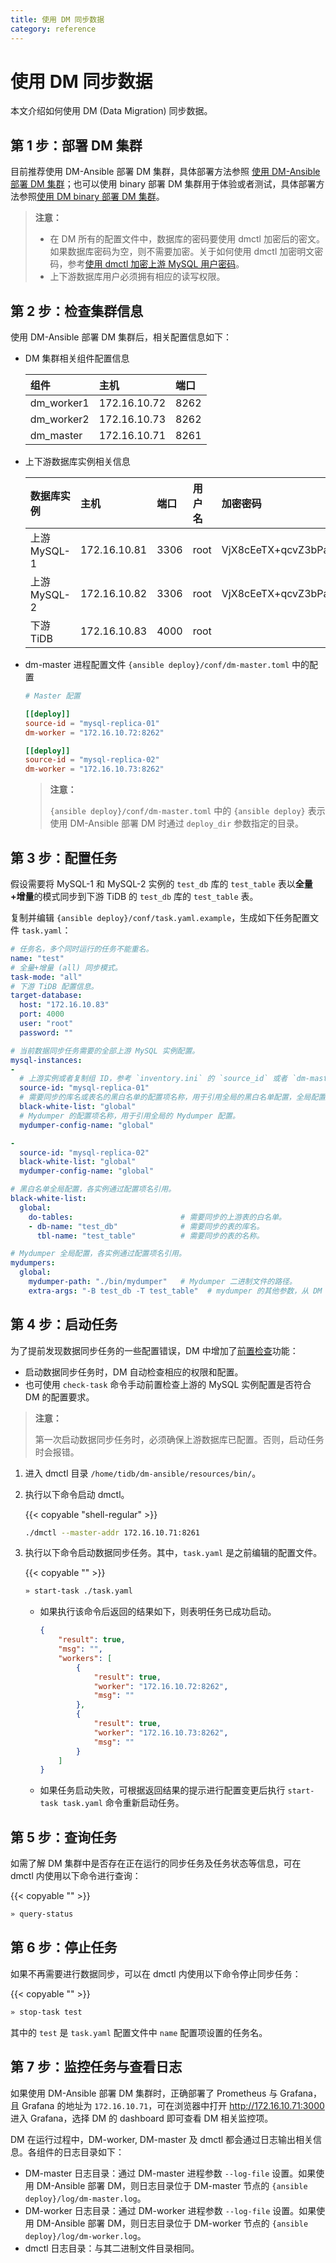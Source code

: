 ```yaml
---
title: 使用 DM 同步数据
category: reference
---
```


# 使用 DM 同步数据

本文介绍如何使用 DM (Data Migration) 同步数据。

## 第 1 步：部署 DM 集群

目前推荐使用 DM-Ansible 部署 DM 集群，具体部署方法参照 [使用 DM-Ansible 部署 DM 集群](/how-to/deploy/data-migration-with-ansible.md)；也可以使用 binary 部署 DM 集群用于体验或者测试，具体部署方法参照[使用 DM binary 部署 DM 集群](/how-to/deploy/data-migration-with-binary.md)。

> **注意：**
>
> - 在 DM 所有的配置文件中，数据库的密码要使用 dmctl 加密后的密文。如果数据库密码为空，则不需要加密。关于如何使用 dmctl 加密明文密码，参考[使用 dmctl 加密上游 MySQL 用户密码](/how-to/deploy/data-migration-with-ansible.md#使用-dmctl-加密上游-mysql-用户密码)。
> - 上下游数据库用户必须拥有相应的读写权限。

## 第 2 步：检查集群信息

使用 DM-Ansible 部署 DM 集群后，相关配置信息如下：

- DM 集群相关组件配置信息

    | 组件 | 主机 | 端口 |
    |:------|:---- |:---- |
    | dm_worker1 | 172.16.10.72 | 8262 |
    | dm_worker2 | 172.16.10.73 | 8262 |
    | dm_master | 172.16.10.71 | 8261 |

- 上下游数据库实例相关信息

    | 数据库实例 | 主机 | 端口 | 用户名 | 加密密码 |
    |:-------- |:--- | :--- | :--- | :--- |
    | 上游 MySQL-1 | 172.16.10.81 | 3306 | root | VjX8cEeTX+qcvZ3bPaO4h0C80pe/1aU= |
    | 上游 MySQL-2 | 172.16.10.82 | 3306 | root | VjX8cEeTX+qcvZ3bPaO4h0C80pe/1aU= |
    | 下游 TiDB | 172.16.10.83 | 4000 | root | |

- dm-master 进程配置文件 `{ansible deploy}/conf/dm-master.toml` 中的配置

    ```toml
    # Master 配置

    [[deploy]]
    source-id = "mysql-replica-01"
    dm-worker = "172.16.10.72:8262"

    [[deploy]]
    source-id = "mysql-replica-02"
    dm-worker = "172.16.10.73:8262"
    ```

    > **注意：**
    >
    > `{ansible deploy}/conf/dm-master.toml` 中的 `{ansible deploy}` 表示使用 DM-Ansible 部署 DM 时通过 `deploy_dir` 参数指定的目录。

## 第 3 步：配置任务

假设需要将 MySQL-1 和 MySQL-2 实例的 `test_db` 库的 `test_table` 表以**全量+增量**的模式同步到下游 TiDB 的 `test_db` 库的 `test_table` 表。

复制并编辑 `{ansible deploy}/conf/task.yaml.example`，生成如下任务配置文件 `task.yaml`：

```yaml
# 任务名，多个同时运行的任务不能重名。
name: "test"
# 全量+增量 (all) 同步模式。
task-mode: "all"
# 下游 TiDB 配置信息。
target-database:
  host: "172.16.10.83"
  port: 4000
  user: "root"
  password: ""

# 当前数据同步任务需要的全部上游 MySQL 实例配置。
mysql-instances:
-
  # 上游实例或者复制组 ID，参考 `inventory.ini` 的 `source_id` 或者 `dm-master.toml` 的 `source-id 配置`。
  source-id: "mysql-replica-01"
  # 需要同步的库名或表名的黑白名单的配置项名称，用于引用全局的黑白名单配置，全局配置见下面的 `black-white-list` 的配置。
  black-white-list: "global"
  # Mydumper 的配置项名称，用于引用全局的 Mydumper 配置。
  mydumper-config-name: "global"

-
  source-id: "mysql-replica-02"
  black-white-list: "global"
  mydumper-config-name: "global"

# 黑白名单全局配置，各实例通过配置项名引用。
black-white-list:
  global:
    do-tables:                        # 需要同步的上游表的白名单。
    - db-name: "test_db"              # 需要同步的表的库名。
      tbl-name: "test_table"          # 需要同步的表的名称。

# Mydumper 全局配置，各实例通过配置项名引用。
mydumpers:
  global:
    mydumper-path: "./bin/mydumper"   # Mydumper 二进制文件的路径。
    extra-args: "-B test_db -T test_table"  # mydumper 的其他参数，从 DM 1.0.2 版本开始，DM 会自动生成 table-list 配置，在其之前的版本仍然需要人工配置。
```

## 第 4 步：启动任务

为了提前发现数据同步任务的一些配置错误，DM 中增加了[前置检查](/reference/tools/data-migration/precheck.md)功能：

- 启动数据同步任务时，DM 自动检查相应的权限和配置。
- 也可使用 `check-task` 命令手动前置检查上游的 MySQL 实例配置是否符合 DM 的配置要求。

> **注意：**
>
> 第一次启动数据同步任务时，必须确保上游数据库已配置。否则，启动任务时会报错。

1. 进入 dmctl 目录 `/home/tidb/dm-ansible/resources/bin/`。

2. 执行以下命令启动 dmctl。

    {{< copyable "shell-regular" >}}

    ```bash
    ./dmctl --master-addr 172.16.10.71:8261
    ```

3. 执行以下命令启动数据同步任务。其中，`task.yaml` 是之前编辑的配置文件。

    {{< copyable "" >}}

    ```bash
    » start-task ./task.yaml
    ```

    - 如果执行该命令后返回的结果如下，则表明任务已成功启动。

        ```json
        {
            "result": true,
            "msg": "",
            "workers": [
                {
                    "result": true,
                    "worker": "172.16.10.72:8262",
                    "msg": ""
                },
                {
                    "result": true,
                    "worker": "172.16.10.73:8262",
                    "msg": ""
                }
            ]
        }
        ```

    - 如果任务启动失败，可根据返回结果的提示进行配置变更后执行 `start-task task.yaml` 命令重新启动任务。

## 第 5 步：查询任务

如需了解 DM 集群中是否存在正在运行的同步任务及任务状态等信息，可在 dmctl 内使用以下命令进行查询：

{{< copyable "" >}}

```bash
» query-status
```

## 第 6 步：停止任务

如果不再需要进行数据同步，可以在 dmctl 内使用以下命令停止同步任务：

{{< copyable "" >}}

```bash
» stop-task test
```

其中的 `test` 是 `task.yaml` 配置文件中 `name` 配置项设置的任务名。

## 第 7 步：监控任务与查看日志

如果使用 DM-Ansible 部署 DM 集群时，正确部署了 Prometheus 与 Grafana，且 Grafana 的地址为 `172.16.10.71`，可在浏览器中打开 <http://172.16.10.71:3000> 进入 Grafana，选择 DM 的 dashboard 即可查看 DM 相关监控项。

DM 在运行过程中，DM-worker, DM-master 及 dmctl 都会通过日志输出相关信息。各组件的日志目录如下：

- DM-master 日志目录：通过 DM-master 进程参数 `--log-file` 设置。如果使用 DM-Ansible 部署 DM，则日志目录位于 DM-master 节点的 `{ansible deploy}/log/dm-master.log`。
- DM-worker 日志目录：通过 DM-worker 进程参数 `--log-file` 设置。如果使用 DM-Ansible 部署 DM，则日志目录位于 DM-worker 节点的 `{ansible deploy}/log/dm-worker.log`。
- dmctl 日志目录：与其二进制文件目录相同。
